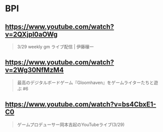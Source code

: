 # BPI

## https://www.youtube.com/watch?v=2QXjpl0aOWg

> 3/29 weekly gm ライブ配信 | 伊藤穰一 

## https://www.youtube.com/watch?v=2Wg30NfMzM4

> 最高のデジタルボードゲーム『Gloomhaven』をゲームライターたちと遊ぶ #6

## https://www.youtube.com/watch?v=bs4CbxE1-C0

> ゲームプロデューサー岡本吉起のYouTubeライブ(3/29) 
